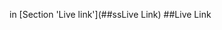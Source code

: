 in [Section 'Live link'](##ssLive Link)
##Live Link <a id='https://rnccsstudent.github.io/AmazonClone/'></a>
